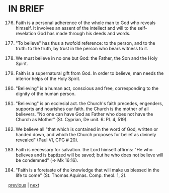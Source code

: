 # IN BRIEF

176. Faith is a personal adherence of the whole man to God who reveals himself. It involves an assent of the intellect and will to the self-revelation God has made through his deeds and words.

177. "To believe" has thus a twofold reference: to the person, and to the truth: to the truth, by trust in the person who bears witness to it.

178. We must believe in no one but God: the Father, the Son and the Holy Spirit.

179. Faith is a supernatural gift from God. In order to believe, man needs the interior helps of the Holy Spirit.

180. "Believing" is a human act, conscious and free, corresponding to the dignity of the human person.

181. "Believing" is an ecclesial act. the Church's faith precedes, engenders, supports and nourishes our faith. the Church is the mother of all believers. "No one can have God as Father who does not have the Church as Mother" (St. Cyprian, De unit. 6: PL 4, 519).

182. We believe all "that which is contained in the word of God, written or handed down, and which the Church proposes for belief as divinely revealed" (Paul VI, CPG # 20).

183. Faith is necessary for salvation. the Lord himself affirms: "He who believes and is baptized will be saved; but he who does not believe will be condemned" (⇒ Mk 16:16).

184. "Faith is a foretaste of the knowledge that will make us blessed in the life to come" (St. Thomas Aquinas. Comp. theol. 1, 2).

[previous](https://github.com/Tenari/non-fiction/blob/master/catechism/__P11.md) | [next](https://github.com/Tenari/non-fiction/blob/master/catechism/__P13.md)